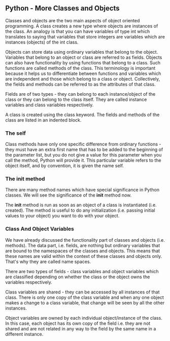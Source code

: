 ## Python - More Classes and Objects

Classes and objects are the two main aspects of object oriented programming. A class creates a new type where objects are instances of the class. An analogy is that you can have variables of type int which translates to saying that variables that store integers are variables which are instances (objects) of the int class.

Objects can store data using ordinary variables that belong to the object. Variables that belong to an object or class are referred to as fields. Objects can also have functionality by using functions that belong to a class. Such functions are called methods of the class. This terminology is important because it helps us to differentiate between functions and variables which are independent and those which belong to a class or object. Collectively, the fields and methods can be referred to as the attributes of that class.

Fields are of two types - they can belong to each instance/object of the class or they can belong to the class itself. They are called instance variables and class variables respectively.

A class is created using the class keyword. The fields and methods of the class are listed in an indented block.

### The self
Class methods have only one specific difference from ordinary functions - they must have an extra first name that has to be added to the beginning of the parameter list, but you do not give a value for this parameter when you call the method, Python will provide it. This particular variable refers to the object itself, and by convention, it is given the name self.

### The __init__ method
There are many method names which have special significance in Python classes. We will see the significance of the __init__ method now.

The __init__ method is run as soon as an object of a class is instantiated (i.e. created). The method is useful to do any initialization (i.e. passing initial values to your object) you want to do with your object. 


### Class And Object Variables
We have already discussed the functionality part of classes and objects (i.e. methods). The data part, i.e. fields, are nothing but ordinary variables that are bound to the namespaces of the classes and objects. This means that these names are valid within the context of these classes and objects only. That's why they are called name spaces.

There are two types of fields - class variables and object variables which are classified depending on whether the class or the object owns the variables respectively.

Class variables are shared - they can be accessed by all instances of that class. There is only one copy of the class variable and when any one object makes a change to a class variable, that change will be seen by all the other instances.

Object variables are owned by each individual object/instance of the class. In this case, each object has its own copy of the field i.e. they are not shared and are not related in any way to the field by the same name in a different instance. 


